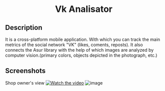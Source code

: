 <h1 align="center">Vk Analisator</h1>
<h2 align="center">

## Description


<p align="center">

It is a cross-platform mobile application. With which you can track the main metrics of the social network "VK" (likes, coments, reposts).
It also connects the Asur library with the help of which images are analyzed by computer vision.(primary colors, objects depicted in the photograph, etc.)

## Screenshots
Shop owner's view
[![Watch the video](https://user-images.githubusercontent.com/71149930/138529618-309301d9-5146-4911-9edf-c943a0ad8bdf.png)](https://youtu.be/jFkXC9yPjMM)
![image](https://user-images.githubusercontent.com/71149930/138530852-cef0ef0b-8d7e-46d5-ab99-2f6ce1341162.png)

